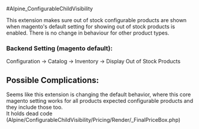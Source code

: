 #Alpine_ConfigurableChildVisibility

This extension makes sure out of stock configurable products are 
shown when magento's default setting for showing out of stock products 
is enabled. There is no change in behaviour for other product types.

### Backend Setting (magento default):
Configuration -> Catalog -> Inventory -> Display Out of Stock Products

## Possible Complications:
Seems like this extension is changing the default behavior, where this core magento setting works for all products expected configurable products and they include those too.  
It holds dead code (Alpine/ConfigurableChildVisibility/Pricing/Render/_FinalPriceBox.php)